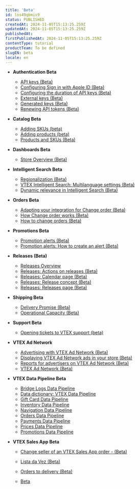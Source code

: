 ```yaml
---
title: 'Beta'
id: los49qbmis9
status: PUBLISHED
createdAt: 2024-11-05T15:13:25.259Z
updatedAt: 2024-11-05T15:13:25.259Z
publishedAt: 
firstPublishedAt: 2024-11-05T15:13:25.259Z
contentType: tutorial
productTeam: To be defined
slugEN: beta
locale: en
---
```


- **Authentication Beta**

  - [API keys (Beta)](en/docs/tutorial/api-keys)
  - [Configuring Sign in with Apple ID (Beta)](en/docs/tutorial/configuring-sign-in-with-apple-id-beta)
  - [Configuring the duration of API keys (Beta)](en/docs/tutorial/configuring-the-duration-of-api-keys)
  - [External keys (Beta)](en/docs/tutorial/external-keys)
  - [Generated keys (Beta)](en/docs/tutorial/generated-keys)
  - [Renewing API tokens (Beta)](en/docs/tutorial/renewing-api-tokens)


- **Catalog Beta**

  - [Adding SKUs (beta)](en/docs/tutorial/adding-skus-beta)
  - [Adding products (beta)](en/docs/tutorial/adding-products-beta)
  - [Products and SKUs (Beta)](en/docs/tutorial/products-and-skus-beta)


- **Dashboards Beta**

  - [Store Overview (Beta)](en/docs/tutorial/store-overview-beta)


- **Intelligent Search Beta**

  - [Regionalization (Beta)](en/docs/tutorial/regionalization-beta)
  - [VTEX Intelligent Search: Multilanguage settings (Beta)](en/docs/tutorial/vtex-intelligent-search-multilanguage-settings-beta)
  - [​​Dynamic relevance in Intelligent Search (Beta)](en/docs/tutorial/dynamic-relevance-in-intelligent-search-beta)


- **Orders Beta**

  - [Adapting your integration for Change order (Beta)](en/docs/tutorial/adapting-your-integration-for-change-order-beta)
  - [How Change order works (Beta)](en/docs/tutorial/how-change-order-works-beta)
  - [How to change orders (Beta)](en/docs/tutorial/how-to-change-orders-beta)


- **Promotions Beta**

  - [Promotion alerts (Beta)](en/docs/tutorial/promotion-alerts-beta)
  - [Promotion alerts: How to create an alert (Beta)](en/docs/tutorial/promotion-alerts-how-to-create-an-alert-beta)


- **Releases (Beta)**

  - [Releases Overview](en/docs/tutorial/releases-overview)
  - [Releases: Actions on releases (Beta)](en/docs/tutorial/planner-actions-on-releases-beta)
  - [Releases: Calendar page (Beta)](en/docs/tutorial/planner-calendar-page-beta)
  - [Releases: Release concept (Beta)](en/docs/tutorial/planner-release-concept-beta)
  - [Releases: Releases page (Beta)](en/docs/tutorial/planner-releases-page-beta)


- **Shipping Beta**

  - [Delivery Promise (Beta)](en/docs/tutorial/delivery-promise-beta)
  - [Operational Capacity (Beta)](en/docs/tutorial/operational-capacity-beta)


- **Support Beta**

  - [Opening tickets to VTEX support (beta)](en/docs/tutorial/opening-tickets-to-vtex-support-beta)


- **VTEX Ad Network**

  - [Advertising with VTEX Ad Network (Beta)](en/docs/tutorial/advertising-with-vtex-ad-network-beta)
  - [Displaying VTEX Ad Network ads in your store (Beta)](en/docs/tutorial/displaying-vtex-ad-network-ads-in-your-store-beta)
  - [Reports for advertisers on VTEX Ad Network (Beta)](en/docs/tutorial/reports-for-advertisers-on-vtex-ad-network-beta)
  - [VTEX Ad Network (Beta)](en/docs/tutorial/vtex-ad-network-beta)


- **VTEX Data Pipeline Beta**

  - [Bridge Logs Data Pipeline](en/docs/tutorial/bridge-logs-data-pipeline)
  - [Data dictionary: VTEX Data Pipeline](en/docs/tutorial/data-dictionary-vtex-data-pipeline-beta)
  - [Gift Card Data Pipeline](en/docs/tutorial/gift-card-data-pipeline)
  - [Inventory Data Pipeline ](en/docs/tutorial/inventory-data-pipeline-beta)
  - [Navigation Data Pipeline ](en/docs/tutorial/navigation)
  - [Orders Data Pipeline ](en/docs/tutorial/orders)
  - [Payments Data Pipeline ](en/docs/tutorial/payments)
  - [Prices Data Pipeline ](en/docs/tutorial/prices-data-pipeline-beta)
  - [Promotions Data Pipeline ](en/docs/tutorial/promotions)


- **VTEX Sales App Beta**

  - [Change seller of an VTEX Sales App order - (Beta)](en/docs/tutorial/change-seller-of-an-vtex-sales-app-order-beta)
  - [Lista da Vez (Beta)](en/docs/tutorial/lista-da-vez)
  - [Orders to delivery (Beta)](en/docs/tutorial/order-to-delivery)


  - [Beta](en/docs/tutorial/index-en-tutorial-beta)

